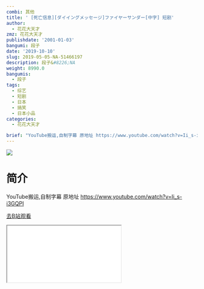```yaml
---
combi: 其他
title: ' [死亡信息][ダイイングメッセージ]ファイヤーサンダー[中字] 短剧'
author:
  - 花花大天才
zmz: 花花大天才
publishdate: '2001-01-03'
bangumi: 段子
date: '2019-10-10'
slug: 2019-05-05-NA-51466197
description: 段子&#8226;NA
weight: 8990.0
bangumis:
  - 段子
tags:
  - 综艺
  - 短剧
  - 日本
  - 搞笑
  - 日本小品
categories:
  - 花花大天才

brief: "YouTube搬运,自制字幕 原地址 https://www.youtube.com/watch?v=Ii_s-i3GQPI"
---
```

![](https://raw.githubusercontent.com/tcgriffith/owaraisite/master/static/tmpimg/852660cecdd1919c9766ba89167f4e9233ba435c.jpg.480.jpg)
# 简介  
YouTube搬运,自制字幕
原地址 https://www.youtube.com/watch?v=Ii_s-i3GQPI  

[去B站观看](https://www.bilibili.com/video/av51466197/)
<div class ="resp-container"><iframe class="testiframe" src="//player.bilibili.com/player.html?aid=51466197"", scrolling="no", allowfullscreen="true" > </iframe></div> 
